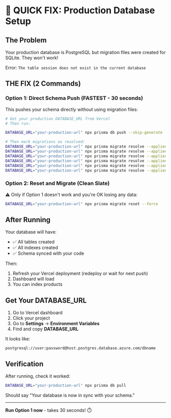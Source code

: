 # 🚨 QUICK FIX: Production Database Setup

## The Problem

Your production database is PostgreSQL but migration files were created for SQLite. They won't work!

Error: `The table session does not exist in the current database`

## THE FIX (2 Commands)

### Option 1: Direct Schema Push (FASTEST - 30 seconds)

This pushes your schema directly without using migration files:

```bash
# Get your production DATABASE_URL from Vercel
# Then run:

DATABASE_URL="your-production-url" npx prisma db push --skip-generate

# Then mark migrations as resolved:
DATABASE_URL="your-production-url" npx prisma migrate resolve --applied "20251008130439_update_for_new_pricing"
DATABASE_URL="your-production-url" npx prisma migrate resolve --applied "20251013000000_add_billing_status"
DATABASE_URL="your-production-url" npx prisma migrate resolve --applied "20251013115957_add_billing_status"
DATABASE_URL="your-production-url" npx prisma migrate resolve --applied "20251019164828_add_product_image_url"
DATABASE_URL="your-production-url" npx prisma migrate resolve --applied "20251023234506_add_product_url_to_profile"
DATABASE_URL="your-production-url" npx prisma migrate resolve --applied "20251024000500_add_price_to_product_profile"
```

### Option 2: Reset and Migrate (Clean Slate)

⚠️ Only if Option 1 doesn't work and you're OK losing any data:

```bash
DATABASE_URL="your-production-url" npx prisma migrate reset --force
```

## After Running

Your database will have:
- ✅ All tables created
- ✅ All indexes created
- ✅ Schema synced with your code

Then:
1. Refresh your Vercel deployment (redeploy or wait for next push)
2. Dashboard will load
3. You can index products

## Get Your DATABASE_URL

1. Go to Vercel dashboard
2. Click your project
3. Go to **Settings** → **Environment Variables**
4. Find and copy **DATABASE_URL**

It looks like:
```
postgresql://user:password@host.postgres.database.azure.com/dbname
```

## Verification

After running, check it worked:

```bash
DATABASE_URL="your-production-url" npx prisma db pull
```

Should say "Your database is now in sync with your schema."

---

**Run Option 1 now** - takes 30 seconds! ⏱️

